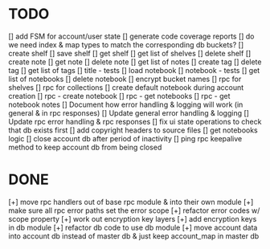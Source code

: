 # TODO

[] add FSM for account/user state
[] generate code coverage reports
[] do we need index & map types to match the corresponding db buckets?
[] create shelf
[] save shelf
[] get shelf
[] get list of shelves
[] delete shelf
[] create note
[] get note
[] delete note
[] get list of notes
[] create tag
[] delete tag
[] get list of tags
[] title - tests
[] load notebook
[] notebook - tests
[] get list of notebooks
[] delete notebook
[] encrypt bucket names
[] rpc for shelves
[] rpc for collections
[] create default notebook during account creation
[] rpc - create notebook
[] rpc - get notebooks
[] rpc - get notebook notes
[] Document how error handling & logging will work (in general & in rpc responses)
[] Update general error handling & logging
[] Update rpc error handling & rpc responses
[] fix ui state operations to check that db exists first
[] add copyright headers to source files
[] get notebooks logic
[] close account db after period of inactivity
[] ping rpc keepalive method to keep account db from being closed



# DONE

[+] move rpc handlers out of base rpc module & into their own module
[+] make sure all rpc error paths set the error scope
[+] refactor error codes w/ scope property
[+] work out encryption key layers
[+] add encryption keys in db module
[+] refactor db code to use db module
[+] move account data into account db instead of master db & just keep account_map in master db
